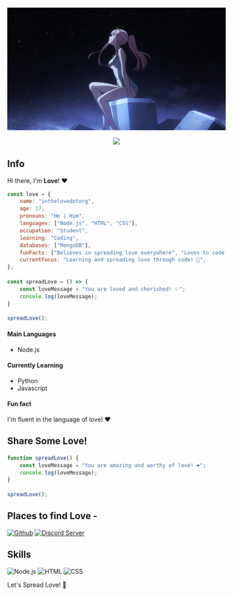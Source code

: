 <p align="center">
        <img src="https://github.com/inthelovedotorg/inthelovedotorg/blob/main/zerotwo.gif" />
</p>

<p align="center">
   <a href="https://discord.com/users/773755998665441280">
      <img src="https://lanyard.cnrad.dev/api/773755998665441280?theme=dark&animated=true" />
   </a>
</p>

## Info

Hi there, I'm **Love**! ❤️
```javascript
const love = {
    name: "inthelovedotorg",
    age: 17,
    pronouns: "He | Him",
    languages: ["Node.js", "HTML", "CSS"],
    occupation: "Student",
    learning: "Coding",
    databases: ["MongoDB"],
    funFacts: ["Believes in spreading love everywhere", "Loves to code with a heart"],
    currentFocus: "Learning and spreading love through code! 🖤",
};

const spreadLove = () => {
    const loveMessage = "You are loved and cherished! ✨";
    console.log(loveMessage);
}

spreadLove();
```
#### Main Languages
- Node.js

#### Currently Learning
- Python 
- Javascript 

#### Fun fact
I'm fluent in the language of love! :heart:

## Share Some Love!
```javascript
function spreadLove() {
    const loveMessage = "You are amazing and worthy of love! ❤️";
    console.log(loveMessage);
}

spreadLove();
```
## Places to find Love - 
  
 [![Github](https://img.shields.io/badge/-Github-181717?style=for-the-badge&logo=Github&logoColor=white)](https://github.com/inthelovedotorg) 
 [![Discord Server](https://img.shields.io/badge/Discord-7289DA?style=for-the-badge&logo=discord&logoColor=white)](https://discord.gg/moonlake)
 
## Skills
![Node.js](https://img.shields.io/badge/Node.js-43853D?style=for-the-badge&logo=node.js&logoColor=white)
![HTML](https://img.shields.io/badge/HTML5-E34F26?style=for-the-badge&logo=html5&logoColor=white) 
![CSS](https://img.shields.io/badge/CSS3-1572B6?style=for-the-badge&logo=css3&logoColor=white)


Let's Spread Love! 💓
